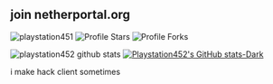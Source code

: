 ## join netherportal.org

<img src="https://komarev.com/ghpvc/?username=playstation452&style=flat" alt="playstation451" /> <img src="https://img.shields.io/badge/dynamic/json?&label=Total%20Stars&color=5c12df&style=flat&style=for-the-badge&query=%24.stars&url=https://api.github-star-counter.workers.dev/user/playstation452" alt="Profile Stars"></a> <img src="https://img.shields.io/badge/dynamic/json?&label=Total%20Forks&color=5c12df&style=flat&style=for-the-badge&query=%24.forks&url=https://api.github-star-counter.workers.dev/user/playstation452" alt="Profile Forks"></a>



![playstation452 github stats](https://github-readme-stats.vercel.app/api?username=playstation452&count_private=true&show_icons=true&theme=github_dark) [![Playstation452's GitHub stats-Dark](https://github-readme-stats.vercel.app/api?username=playstation452&show_icons=true&theme=dark#gh-dark-mode-only)](https://github.com/anuraghazra/github-readme-stats#gh-dark-mode-only)

i make hack client sometimes


